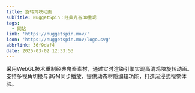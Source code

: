 ```yaml
---
title: 旋转鸡块动画
subTitle: NuggetSpin：经典鬼畜3D重现
tags:
  - 网站
link: 'https://nuggetspin.mov/'
icon: 'https://nuggetspin.mov/logo.svg'
abbrlink: 36f9daf4
date: 2025-03-02 12:33:53
---
```


采用WebGL技术重制经典鬼畜素材，通过实时渲染引擎实现高清鸡块旋转动画。支持多视角切换与BGM同步播放，提供动态材质编辑功能，打造沉浸式视觉体验。